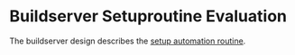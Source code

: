 # Buildserver Setuproutine Evaluation
The buildserver design describes the [setup automation
routine](../design/buildserver.md#setup-automation-routine). 
